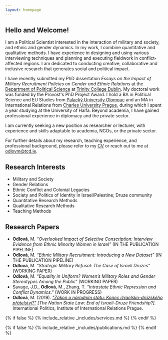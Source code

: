 ```yaml
---
layout: homepage
---
```


## Hello and Welcome!
I am a Political Scientist interested in the interaction of military and society, and ethnic and gender dynamics. In my work, I combine quantitative and qualitative methods. I have experience in designing and using various interviewing techniques and planning and executing fieldwork in conflict-affected regions. I am dedicated to conducting creative, collaborative and inclusive research that generates social and political impact.


I have recently submitted my PhD dissertation *Essays on the Impact of Military Recruitment Policies on Gender and Ethnic Relations* at the [Department of Political Science](https://www.tcd.ie/Political_Science/) at [Trinity College Dublin](http://tcd.ie). My doctoral work was funded by the Provost's PhD Project Award. I hold a BA in Political Science and EU Studies from [Palacký University Olomouc](https://www.upol.cz/en/) and an MA in International Relations from [Charles University Prague](https://cuni.cz/UKEN-1.html), during which I spent a year studying at the University of Haifa. Beyond academia, I have gained professional experience in diplomacy and the private sector.

I am currently seeking a new position as researcher or lecturer, with experience and skills adaptable to academia, NGOs, or the private sector.

For further details about my research, teaching experience, and professional background, please refer to my <a href="assets/files/curriculum_vitae.pdf" target="_blank">CV</a> or reach out to me at <a href="mailto:odlovm@tcd.ie">odlovm@tcd.ie</a>.

## Research Interests
- Military and Society
- Gender Relations
- Ethnic Conflict and Colonial Legacies
- Society and Politics of Identity in Israel/Palestine; Druze community
- Quantitative Research Methods
- Qualitative Research Methods
- Teaching Methods

## Research Papers
- **Odlová**, M. *“Overlooked Impact of Selective Conscription: Interview Evidence from Ethnic Minority Women in Israel”* (IN THE PUBLICATION PIPELINE)
- **Odlová**, M. *“Ethnic Military Recruitment: Introducing a New Dataset”*  (IN THE PUBLICATION PIPELINE)
- **Odlová**, M. *“Strategic Military Refusal: The Case of Israeli Druzes”* (WORKING PAPER)
- **Odlová**, M. *“Equality in Uniform? Women’s Military Roles and Gender Stereotypes Among the Public”* (WORKING PAPER)
- Savage, J.D., **Odlová**, M., Zhang, T. *“Intrastate Ethnic Repression and Conflict Dynamics.”* (WORK IN PROGRESS)
- **Odlová**, M. (2019). *["Zákon o národním státu: Konec izraelsko-drúzského přátelství?"](https://www.iir.cz/en/zakon-o-narodnim-statu-konec-izraelsko-druzskeho-pratelstvi) [The Nation State Law: End of Israeli-Druze Friendship?].* International Politics, Institute of International Relations Prague.

{% if false %}
  {% include_relative _includes/services.md %}
{% endif %}

{% if false %}
  {% include_relative _includes/publications.md %}
{% endif %}
